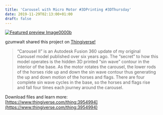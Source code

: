 ```yaml
---
title: 'Carousel with Micro Motor #3DPrinting #3DThursday'
date: 2019-11-29T02:13:00+01:00
draft: false
---
```


[![Featured preview Image0000b](https://cdn-blog.adafruit.com/uploads/2019/11/featured_preview_Image0000b.png "featured_preview_Image0000b.png")](https://www.thingiverse.com/thing:3954994)

gzumwalt shared this project on [Thingiverse!](https://www.thingiverse.com/thing:3954994)

> “Carousel II” is an Autodesk Fusion 360 update of my original Carousel model published over six years ago. The “secret” to how this model operates is the hidden 3D printed “sin wave” contour in the interior of the base. As the motor rotates the carousel, the lower rods of the horses ride up and down the sin wave contour thus generating the up and down motion of the horses and flags. There are four complete sin wave cycles in the base, so the horses and flags rise and fall four times each journey around the carousel.

Download files and learn more: [https://www.thingiverse.com/thing:3954994](https://www.thingiverse.com/thing:3954994)